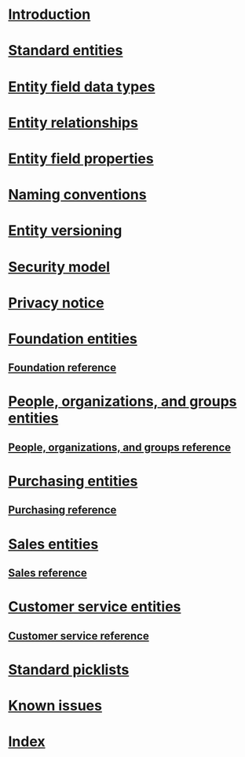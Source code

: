 # [Introduction](introduction.md)
# [Standard entities](standard-entities.md)
# [Entity field data types](field-data-types.md)
# [Entity relationships](relationships.md)
# [Entity field properties](field-properties.md)
# [Naming conventions](naming-conventions.md)
# [Entity versioning](versioning.md)
# [Security model](security-model.md)
# [Privacy notice](privacy-notice.md)
# [Foundation entities](entities-foundation.md)
## [Foundation reference](entity-tables/foundation.md)
# [People, organizations, and groups entities](entities-person-organization-group.md)
## [People, organizations, and groups reference](entity-tables/person-organization-group.md)
# [Purchasing entities](entities-purchasing.md)
## [Purchasing reference](entity-tables/purchasing.md)
# [Sales entities](entities-sales.md)
## [Sales reference](entity-tables/sales.md)
# [Customer service entities](entities-customer-service.md)
## [Customer service reference](entity-tables/customer-service.md)
# [Standard picklists](standard-picklists.md)
# [Known issues](known-issues.md)
# [Index](index.md)
